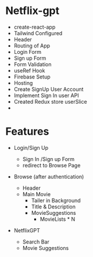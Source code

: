 # Netflix-gpt

- create-react-app
- Tailwind Configured
- Header
- Routing of App
- Login Form
- Sign up Form
- Form Validation
- useRef Hook
- Firebase Setup
- Hosting
- Create SignUp User Account
- Implement Sign In user API
- Created Redux store userSlice
-

# Features

- Login/Sign Up
  - Sign In /Sign up Form
  - redirect to Browse Page
- Browse (after authentication)

  - Header
  - Main Movie
    - Tailer in Background
    - Title & Description
    - MovieSuggestions
      - MovieLists \* N

- NetflixGPT
  - Search Bar
  - Movie Suggestions
